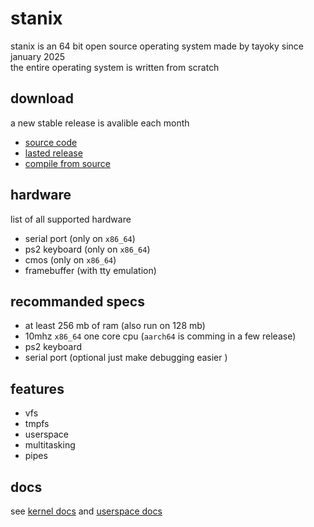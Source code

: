 # stanix
stanix is an 64 bit open source operating system made by tayoky since january 2025  
the entire operating system is written from scratch

## download
a new stable release is avalible each month
- [source code](https://github.com/tayoky/stanix)
- [lasted release](https://github.com/tayoky/stanix/releases)
- [compile from source](miscellaneous/build)

## hardware
list of all supported hardware  
- serial port (only on `x86_64`)
- ps2 keyboard (only on `x86_64`)
- cmos (only on `x86_64`)
- framebuffer (with tty emulation)

## recommanded specs
- at least 256 mb of ram (also run on 128 mb)
- 10mhz `x86_64` one core cpu (`aarch64` is comming in a few release)
- ps2 keyboard
- serial port (optional just make debugging easier
)

## features
- vfs
- tmpfs
- userspace
- multitasking
- pipes

## docs
see [kernel docs](kernel) and [userspace docs](user)  

